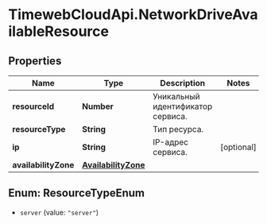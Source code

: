 # TimewebCloudApi.NetworkDriveAvailableResource

## Properties

Name | Type | Description | Notes
------------ | ------------- | ------------- | -------------
**resourceId** | **Number** | Уникальный идентификатор сервиса. | 
**resourceType** | **String** | Тип ресурса. | 
**ip** | **String** | IP-адрес сервиса. | [optional] 
**availabilityZone** | [**AvailabilityZone**](AvailabilityZone.md) |  | 



## Enum: ResourceTypeEnum


* `server` (value: `"server"`)





